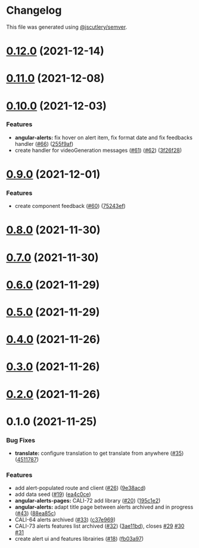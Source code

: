 # Changelog

This file was generated using [@jscutlery/semver](https://github.com/jscutlery/semver).

# [0.12.0](https://github.com/tractr/cali/compare/v0.11.0...v0.12.0) (2021-12-14)



# [0.11.0](https://github.com/tractr/cali/compare/v0.10.0...v0.11.0) (2021-12-08)



# [0.10.0](https://github.com/tractr/cali/compare/v0.9.0...v0.10.0) (2021-12-03)


### Features

* **angular-alerts:** fix hover on alert item, fix format date and fix feedbacks handler ([#66](https://github.com/tractr/cali/issues/66)) ([255f9af](https://github.com/tractr/cali/commit/255f9af3f3ea7e71d16499fb1fe85832c86935d6))
* create handler for videoGeneration messages ([#61](https://github.com/tractr/cali/issues/61)) ([#62](https://github.com/tractr/cali/issues/62)) ([3f26f28](https://github.com/tractr/cali/commit/3f26f28e3d8ae610fe2ba25b420da1d32375d615))



# [0.9.0](https://github.com/tractr/cali/compare/v0.8.0...v0.9.0) (2021-12-01)


### Features

* create component feedback ([#60](https://github.com/tractr/cali/issues/60)) ([75243ef](https://github.com/tractr/cali/commit/75243ef6d5a89cf7b0faf8a62b4caeb22f138b2c))



# [0.8.0](https://github.com/tractr/cali/compare/v0.7.0...v0.8.0) (2021-11-30)



# [0.7.0](https://github.com/tractr/cali/compare/v0.6.0...v0.7.0) (2021-11-30)



# [0.6.0](https://github.com/tractr/cali/compare/v0.5.0...v0.6.0) (2021-11-29)

# [0.5.0](https://github.com/tractr/cali/compare/v0.4.0...v0.5.0) (2021-11-29)

# [0.4.0](https://github.com/tractr/cali/compare/v0.3.0...v0.4.0) (2021-11-26)

# [0.3.0](https://github.com/tractr/cali/compare/v0.2.0...v0.3.0) (2021-11-26)

# [0.2.0](https://github.com/tractr/cali/compare/v0.1.0...v0.2.0) (2021-11-26)

# 0.1.0 (2021-11-25)

### Bug Fixes

- **translate:** configure translation to get translate from anywhere
  ([#35](https://github.com/tractr/cali/issues/35))
  ([4511787](https://github.com/tractr/cali/commit/4511787816a52aea710f769fd67ea0f956b436da))

### Features

- add alert-populated route and client
  ([#26](https://github.com/tractr/cali/issues/26))
  ([9e38acd](https://github.com/tractr/cali/commit/9e38acdd3041fd043bb227e0b77df954308c7d9e))
- add data seed ([#19](https://github.com/tractr/cali/issues/19))
  ([ea4c0ce](https://github.com/tractr/cali/commit/ea4c0ceb07615edd6941f150db304d54a70f35cf))
- **angular-alerts-pages:** CALI-72 add library
  ([#20](https://github.com/tractr/cali/issues/20))
  ([195c1e2](https://github.com/tractr/cali/commit/195c1e225d3bb3627f8884a08c9a15905ec5fb08))
- **angular-alerts:** adapt title page between alerts archived and in progress
  ([#43](https://github.com/tractr/cali/issues/43))
  ([88ea85c](https://github.com/tractr/cali/commit/88ea85c4209867975fa15f3264d2e45bd474f8db))
- CALI-64 alerts archived ([#33](https://github.com/tractr/cali/issues/33))
  ([c37e969](https://github.com/tractr/cali/commit/c37e969c82bca32f676990b34ee851e25334d966))
- CALI-73 alerts features list archived
  ([#32](https://github.com/tractr/cali/issues/32))
  ([3ae11bd](https://github.com/tractr/cali/commit/3ae11bd696c3d87e4219b80bcbf810862c1fd572)),
  closes [#29](https://github.com/tractr/cali/issues/29)
  [#30](https://github.com/tractr/cali/issues/30)
  [#31](https://github.com/tractr/cali/issues/31)
- create alert ui and features librairies
  ([#18](https://github.com/tractr/cali/issues/18))
  ([fb03a97](https://github.com/tractr/cali/commit/fb03a97e913898201f0feb50cfa46860c356818b))
